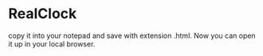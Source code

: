 # RealClock
copy it into your notepad and save with extension .html. Now you can open it up in your local browser.
